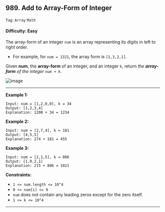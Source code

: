 ## 989. Add to Array-Form of Integer

```Tag```: ```Array``` ```Math```

#### Difficulty: Easy

The array-form of an integer ```num``` is an array representing its digits in left to right order.

- For example, for ```num = 1321```, the array form is ```[1,3,2,1]```.

Given __num__, the __array-form__ of an integer, and an integer ```k```, return _the __array-form__ of the integer ```num + k```_.

![image](https://user-images.githubusercontent.com/35042430/218947957-3ca29c5b-7f93-45bc-8652-8e1880a9e204.png)

---

__Example 1:__
```
Input: num = [1,2,0,0], k = 34
Output: [1,2,3,4]
Explanation: 1200 + 34 = 1234
```

__Example 2:__
```
Input: num = [2,7,4], k = 181
Output: [4,5,5]
Explanation: 274 + 181 = 455
```

__Example 3:__
```
Input: num = [2,1,5], k = 806
Output: [1,0,2,1]
Explanation: 215 + 806 = 1021
```

__Constraints:__

- ```1 <= num.length <= 10^4```
- ```0 <= num[i] <= 9```
- ```num``` does not contain any leading zeros except for the zero itself.
- ```1 <= k <= 10^4```

---


